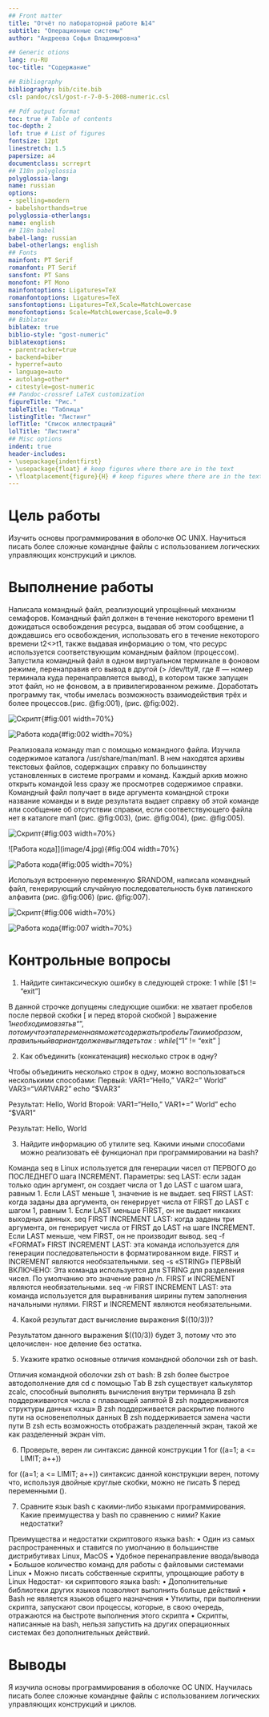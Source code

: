 ```yaml
---
## Front matter
title: "Отчёт по лабораторной работе №14"
subtitle: "Операционные системы"
author: "Андреева Софья Владимировна"

## Generic otions
lang: ru-RU
toc-title: "Содержание"

## Bibliography
bibliography: bib/cite.bib
csl: pandoc/csl/gost-r-7-0-5-2008-numeric.csl

## Pdf output format
toc: true # Table of contents
toc-depth: 2
lof: true # List of figures
fontsize: 12pt
linestretch: 1.5
papersize: a4
documentclass: scrreprt
## I18n polyglossia
polyglossia-lang:
name: russian
options:
- spelling=modern
- babelshorthands=true
polyglossia-otherlangs:
name: english
## I18n babel
babel-lang: russian
babel-otherlangs: english
## Fonts
mainfont: PT Serif
romanfont: PT Serif
sansfont: PT Sans
monofont: PT Mono
mainfontoptions: Ligatures=TeX
romanfontoptions: Ligatures=TeX
sansfontoptions: Ligatures=TeX,Scale=MatchLowercase
monofontoptions: Scale=MatchLowercase,Scale=0.9
## Biblatex
biblatex: true
biblio-style: "gost-numeric"
biblatexoptions:
- parentracker=true
- backend=biber
- hyperref=auto
- language=auto
- autolang=other*
- citestyle=gost-numeric
## Pandoc-crossref LaTeX customization
figureTitle: "Рис."
tableTitle: "Таблица"
listingTitle: "Листинг"
lofTitle: "Список иллюстраций"
lolTitle: "Листинги"
## Misc options
indent: true
header-includes:
- \usepackage{indentfirst}
- \usepackage{float} # keep figures where there are in the text
- \floatplacement{figure}{H} # keep figures where there are in the text
---
```


# Цель работы

Изучить основы программирования в оболочке ОС UNIX. Научиться писать более сложные командные файлы с использованием логических управляющих конструкций и циклов.

# Выполнение работы

Написала командный файл, реализующий упрощённый механизм семафоров. Командный файл должен в течение некоторого времени t1 дожидаться освобождения ресурса, выдавая об этом сообщение, а дождавшись его освобождения, использовать его в течение некоторого времени t2<>t1, также выдавая информацию о том, что ресурс используется соответствующим командным файлом (процессом). Запустила командный файл в одном виртуальном терминале в фоновом режиме, перенаправив его вывод в другой (> /dev/tty#, где # — номер терминала куда перенаправляется вывод), в котором также запущен этот файл, но не фоновом, а в привилегированном режиме. Доработать программу так, чтобы имелась возможность взаимодействия трёх и более процессов.(рис. @fig:001), (рис. @fig:002).

![Cкрипт](image/1.jpg){#fig:001 width=70%}

![Работа кода](image/2.jpg){#fig:002 width=70%}

Реализовала команду man с помощью командного файла. Изучила содержимое каталога /usr/share/man/man1. В нем находятся архивы текстовых файлов, содержащих справку по большинству установленных в системе программ и команд. Каждый архив можно открыть командой less сразу же просмотрев содержимое справки. Командный файл получает в виде аргумента командной строки название команды и в виде результата выдает справку об этой команде или сообщение об отсутствии справки, если соответствующего файла нет в каталоге man1 (рис. @fig:003), (рис. @fig:004), (рис. @fig:005).

![Cкрипт ](image/3.jpg){#fig:003 width=70%}

![Работа кода]](image/4.jpg){#fig:004 width=70%}

![Работа кода](image/5.jpg){#fig:005 width=70%}

Используя встроенную переменную $RANDOM, написала командный файл, генерирующий случайную последовательность букв латинского алфавита (рис. @fig:006) (рис. @fig:007).

![Cкрипт](image/6.jpg){#fig:006 width=70%}

![Работа кода](image/7.jpg){#fig:007 width=70%}

# Контрольные вопросы

1. Найдите синтаксическую ошибку в следующей строке: 1 while [$1 != “exit”]

В данной строчке допущены следующие ошибки: не хватает пробелов после первой скобки [ и перед второй скобкой ] выражение $1 необходимо взять в “”, потому что эта переменная может содержать пробелы Таким образом, правильный
вариант должен выглядеть так: while [ “$1” != “exit” ]


2. Как объединить (конкатенация) несколько строк в одну?

Чтобы объединить несколько строк в одну, можно воспользоваться несколькими способами: Первый: VAR1=“Hello,” VAR2=” World” VAR3=“$VAR1$VAR2” echo “$VAR3”

Результат: Hello, World Второй: VAR1=“Hello,” VAR1+=” World” echo “$VAR1”

Результат: Hello, World


3. Найдите информацию об утилите seq. Какими иными способами можно
реализовать её функционал при программировании на bash?

Команда seq в Linux используется для генерации чисел от ПЕРВОГО до ПОСЛЕДНЕГО шага INCREMENT. Параметры: seq LAST: если задан только один аргумент, он создает числа от 1 до LAST с шагом шага, равным 1. Если LAST меньше 1, значение is не выдает. seq FIRST LAST: когда заданы два аргумента, он генерирует числа от FIRST до LAST с шагом 1, равным 1. Если LAST меньше FIRST, он не выдает никаких выходных данных. seq FIRST INCREMENT LAST: когда заданы
три аргумента, он генерирует числа от FIRST до LAST на шаге INCREMENT. Если LAST меньше, чем FIRST, он не производит вывод. seq -f «FORMAT» FIRST INCREMENT LAST: эта команда используется для генерации последовательности в форматированном виде. FIRST и INCREMENT являются необязательными. seq -s «STRING» ПЕРВЫЙ ВКЛЮЧЕНО: Эта команда используется для STRING для разделения чисел. По умолчанию это значение равно /n. FIRST и INCREMENT являются необязательными. seq -w FIRST INCREMENT LAST: эта команда используется для выравнивания ширины путем заполнения начальными нулями. FIRST и INCREMENT являются необязательными.


4. Какой результат даст вычисление выражения $((10/3))?

Результатом данного выражения $((10/3)) будет 3, потому что это целочислен-
ное деление без остатка.


5. Укажите кратко основные отличия командной оболочки zsh от bash.

Отличия командной оболочки zsh от bash: В zsh более быстрое автодополнение для cd с помощью Тab В zsh существует калькулятор zcalc, способный выполнять вычисления внутри терминала В zsh поддерживаются числа с плавающей запятой В zsh поддерживаются структуры данных «хэш» В zsh поддерживается раскрытие полного пути на основенеполных данных В zsh поддерживается замена части пути В zsh есть возможность отображать разделенный экран, такой же как разделенный экран vim.


6. Проверьте, верен ли синтаксис данной конструкции 1 for ((a=1; a <= LIMIT;
a++))

for ((a=1; a <= LIMIT; a++)) синтаксис данной конструкции верен, потому что,
используя двойные круглые скобки, можно не писать $ перед переменными ().


7. Сравните язык bash с какими-либо языками программирования. Какие
преимущества у bash по сравнению с ними? Какие недостатки?

Преимущества и недостатки скриптового языка bash:
• Один из самых распространенных и ставится по умолчанию в большинстве
дистрибутивах Linux, MacOS
• Удобное перенаправление ввода/вывода
• Большое количество команд для работы с файловыми системами Linux
• Можно писать собственные скрипты, упрощающие работу в Linux Недостат-
ки скриптового языка bash:
• Дополнительные библиотеки других языков позволяют выполнить больше
действий
• Bash не является языков общего назначения
• Утилиты, при выполнении скрипта, запускают свои процессы, которые, в
свою очередь, отражаются на быстроте выполнения этого скрипта
• Скрипты, написанные на bash, нельзя запустить на других операционных
системах без дополнительных действий.

# Выводы

Я изучила основы программирования в оболочке ОС UNIX. Научилась писать более сложные командные файлы с использованием логических управляющих конструкций и циклов.
